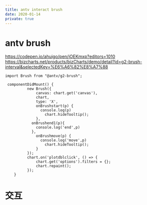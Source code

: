 ```yaml
---
title: antv interact brush
date: 2020-01-14
private: true
---
```

# antv brush
https://codepen.io/ahuigo/pen/jOEKmxp?editors=1010
https://bizcharts.net/products/bizCharts/demo/detail?id=g2-brush-interval&selectedKey=%E6%A6%82%E8%A7%88


    import Brush from "@antv/g2-brush";

     componentDidMount() {
              new Brush({
                  canvas: chart.get('canvas'),
                  chart,
                  type: 'X',
                  onBrushstart(p) {
                    console.log(p)
                      chart.hideTooltip();
                  },
                onBrushend1(p){
                  console.log('end',p)
                },
                  onBrushmove(p) {
                    console.log('move',p)
                      chart.hideTooltip();
                  }
              });
              chart.on('plotdblclick', () => {
                  chart.get('options').filters = {};
                  chart.repaint();
              });
        }


# 交互

